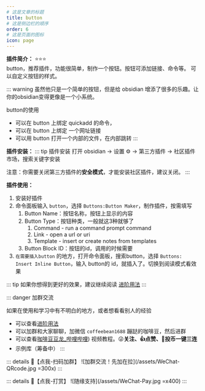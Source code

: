 ```yaml
---
# 这是文章的标题
title: button
# 这是侧边栏的顺序
order: 6
# 这是页面的图标
icon: page
---
```

**插件简介：**  ⭐️⭐️⭐️  
button，推荐插件，功能很简单，制作一个按钮。按钮可添加链接、命令等。
可以自定义按钮的样式。

::: warning
虽然他只是一个简单的按钮，但是给 obsidian 增添了很多的乐趣。让你的obsidian变得更像是一个小系统。

button的使用
- 可以在 button 上绑定 quickadd 的命令，
- 可以在 button 上绑定 一个网址链接
- 可以用 button  打开一个内部的文件，在内部跳转
:::

**插件安装：**
::: tip 插件安装
打开 obsidian → 设置 ⚙️ → 第三方插件 → 社区插件市场，搜索关键字安装

注意：你需要关闭第三方插件的**安全模式**，才能安装社区插件，建议关闭。
:::

**插件使用：**  
1. 安装好插件
2. 命令面板输入 `button`，选择 `Buttons:Button Maker`，制作插件，按需填写
	1. Button Name：按钮名称，按钮上显示的内容
	2. Button Type：按钮种类，一般就这3种就够了
		1. Command - run a command prompt command
		2. Link - open a url or uri
		4. Template - insert or create notes from templates
	3. Button Block ID：按钮的id，调用的时候需要
3. `在需要插入button` 的地方，打开命令面板，搜索button，选择 `Buttons: Insert Inline Button`，输入  button的 id，就插入了。切换到阅读模式看效果

::: tip
如果你想得到更好的效果，建议继续阅读 [进阶用法](进阶用法.md)
:::

::: danger 加群交流

如果在使用和学习中有不明白的地方，或者想看看别人的经验
- 可以查看[进阶用法](/zh/advanced)
- 可以加群和大家聊聊，加微信 `coffeebean1688` 蹦跶的咖啡豆，然后进群
- 可以查看[咖啡豆豆龙_哔哩哔哩](https://space.bilibili.com/618777356)) 视频教程。😜**关注、👍点赞、📀投币一键三连**
- 示例库（筹备中）
:::

::: details 🌱【点我-扫码加群】
![加群交流！先加在拉](/assets/WeChat-QRcode.jpg =300x) 
::: 

::: details 🍻【点我-打赏】
![随缘支持](/assets/WeChat-Pay.jpg =x400)
::: 

